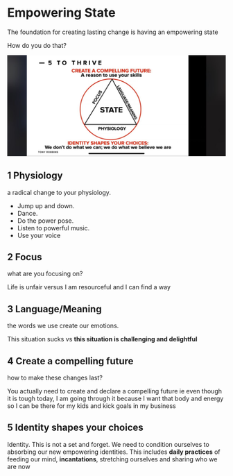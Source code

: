 # Empowering State

The foundation for creating lasting change is having an empowering state

How do you do that?

![5ToThrive](../../assets/images/TonyRobbins5ToThrive.jpg)

## 1 Physiology

a radical change to your physiology.

* Jump up and down.
* Dance.
* Do the power pose.
* Listen to powerful music.
* Use your voice

## 2 Focus

what are you focusing on?

Life is unfair versus I am resourceful and I can find a way

## 3 Language/Meaning

the words we use create our emotions.

This situation sucks vs **this situation is challenging and delightful**

## 4 Create a compelling future

how to make these changes last?

You actually need to create and declare a compelling future ie even though it is tough today, I am going through it because I want that body and energy so I can be there for my kids and kick goals in my business

## 5 Identity shapes your choices

Identity. This is not a set and forget. We need to condition ourselves to absorbing our new empowering identities. This includes **daily practices** of feeding our mind, **incantations**, stretching ourselves and sharing who we are now